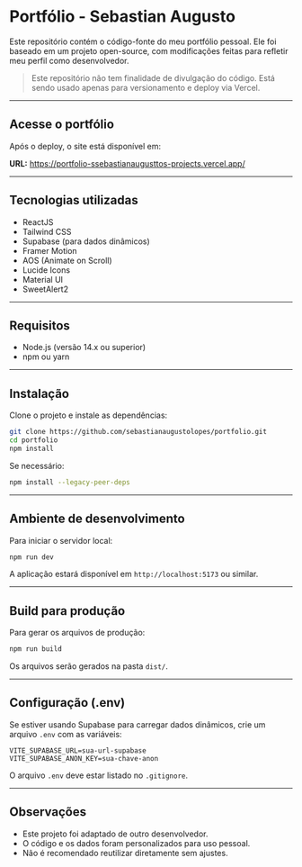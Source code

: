 # Portfólio - Sebastian Augusto

Este repositório contém o código-fonte do meu portfólio pessoal. Ele foi baseado em um projeto open-source, com modificações feitas para refletir meu perfil como desenvolvedor.

> Este repositório não tem finalidade de divulgação do código. Está sendo usado apenas para versionamento e deploy via Vercel.

---

## Acesse o portfólio

Após o deploy, o site está disponível em:

**URL:** https://portfolio-ssebastianaugusttos-projects.vercel.app/

---

## Tecnologias utilizadas

- ReactJS
- Tailwind CSS
- Supabase (para dados dinâmicos)
- Framer Motion
- AOS (Animate on Scroll)
- Lucide Icons
- Material UI
- SweetAlert2

---

## Requisitos

- Node.js (versão 14.x ou superior)
- npm ou yarn

---

## Instalação

Clone o projeto e instale as dependências:

```bash
git clone https://github.com/sebastianaugustolopes/portfolio.git
cd portfolio
npm install
```

Se necessário:

```bash
npm install --legacy-peer-deps
```

---

## Ambiente de desenvolvimento

Para iniciar o servidor local:

```bash
npm run dev
```

A aplicação estará disponível em `http://localhost:5173` ou similar.

---

## Build para produção

Para gerar os arquivos de produção:

```bash
npm run build
```

Os arquivos serão gerados na pasta `dist/`.

---

## Configuração (.env)

Se estiver usando Supabase para carregar dados dinâmicos, crie um arquivo `.env` com as variáveis:

```env
VITE_SUPABASE_URL=sua-url-supabase
VITE_SUPABASE_ANON_KEY=sua-chave-anon
```

O arquivo `.env` deve estar listado no `.gitignore`.

---

## Observações

- Este projeto foi adaptado de outro desenvolvedor.
- O código e os dados foram personalizados para uso pessoal.
- Não é recomendado reutilizar diretamente sem ajustes.

